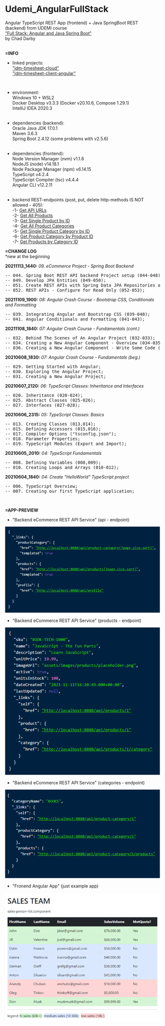# Udemi_AngularFullStack
Angular TypeScript REST App (frontend) + Java SpringBoot REST (backend) from UDEMI course <br>
["Full Stack: Angular and Java Spring Boot"](https://www.udemy.com/course/full-stack-angular-spring-boot-tutorial/) <br>
by Chad Darby<br>
<br>


**=INFO**

- linked projects:<br>
["jdm-timesheet-cloud"](https://github.com/drvicx/jdm-timesheet-cloud) <br>
["jdm-timesheet-client-angular"](https://github.com/drvicx/jdm-timesheet-client-angular) <br>
<br>

- environment:<br>
  Windows 10 + WSL2 <br>
  Docker Desktop v3.3.3 (Docker v20.10.6, Compose 1.29.1) <br>
  IntelliJ IDEA 2020.3 <br>
  <br>

- dependencies (backend):<br>
  Oracle Java JDK 17.0.1 <br>
  Maven 3.6.3<br>
  Spring Boot 2.4.12 (some problems with v2.5.6) <br>
  <br>
  
- dependencies (frontend):<br>
  Node Version Manager (nvm) v1.1.8 <br>
  NodeJS (node) v14.18.1 <br>
  Node Package Manager (npm) v6.14.15 <br>
  TypeScript v4.2.4 <br>
  TypeScript Compiler (tsc) v4.4.4 <br>
  Angular CLI v12.2.11 <br>
  <br>

- backend REST-endpoints (post, put, delete http-methods IS NOT allowed - 405): <br>
  -1- [Get API URLs](http://localhost:8080/api) <br>
  -2- [Get All Products](http://localhost:8080/api/products) <br>
  -3- [Get Single Product by ID](http://localhost:8080/api/products/1) <br>
  -4- [Get All Product Categories](http://localhost:8080/api/product-category) <br>
  -5- [Get Single Product Category by ID](http://localhost:8080/api/product-category/1) <br>
  -6- [Get Product Category by Product ID](http://localhost:8080/api/products/1/category) <br>
  -7- [Get Products by Category ID](http://localhost:8080/api/product-category/1/products) <br>

**=CHANGE LOG**<br>
*new at the beginning

**20211113_1440:** _09. eCommerce Project - Spring Boot Backend_
<pre>
-- 044. Spring Boot REST API backend Project setup (044-048);
-- 049. Develop JPA Entities (049-050);
-- 051. Create REST APIs with Spring Data JPA Repositories and Spring Data REST (051);
-- 052. REST APIs - Configure for Read Only (052-053);
</pre>

**20211109_1900:** _08: Angular Crash Course - Bootstrap CSS, Conditionals and Formatting_
<pre>
-- 039. Integrating Angular and Bootstrap CSS (039-040);
-- 041. Angular Conditionals and Formatting (041-043);
</pre>

**20211108_1840:** _07: Angular Crash Course - Fundamentals (cont.)_
<pre>
-- 032. Behind The Scenes of An Angular Project (032-033);
-- 034. Creating a New Angular Component - Overview (034-035);
-- 036. Creating a New Angular Component - Write Some Code (036-038);
</pre>

**20210608_1830:** _07: Angular Crash Course - Fundamentals (beg.)_
<pre>
-- 029. Getting Started with Angular;
-- 030. Exploring the Angular Project;
-- 031. Creating a New Angular Project;
</pre>

**20210607_2120:** _06: TypeScript Classes: Inheritance and Interfaces_
<pre>
-- 020. Inheritance (020-024);
-- 025. Abstract Classes (025-026);
-- 027. Interfaces (027-028);
</pre>

**20210606_2315:** _05: TypeScript Classes: Basics_
<pre>
-- 013. Creating Classes (013,014);
-- 015. Defining Accessors (015,016);
-- 017. Compiler Options ("tsconfig.json");
-- 018. Parameter Properties;
-- 019. TypeScript Modules (Export and Import);
</pre>

**20210605_2010:** _04: TypeScript Fundamentals_
<pre>
-- 008. Defining Variables (008,009);
-- 010. Creating Loops and Arrays (010-012);
</pre>

**20210604_1840:** _04: Create "HelloWorld" TypeScript project_
<pre>
-- 006. TypeScript Overview;
-- 007. Creating our first TypeScript application;
</pre>
<br>

**=APP-PREVIEW**

- "Backend eCommerce REST API Service" (api - endpoint)

![preview](_preview/ecommerce-backend_20211112_1400_1.png?raw=true)

- "Backend eCommerce REST API Service" (products - endpoint)

![preview](_preview/ecommerce-backend_20211112_1400_2.png?raw=true)

- "Backend eCommerce REST API Service" (categories - endpoint)

![preview](_preview/ecommerce-backend_20211112_1400_3.png?raw=true)

- "Fronend Angular App" (just example app)

![preview](_preview/udm-rest-angular_20211109_190000_1.png?raw=true)
